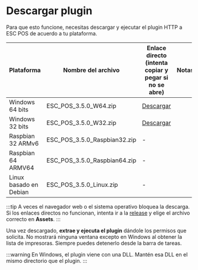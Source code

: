 # Descargar plugin

Para que esto funcione, necesitas
descargar y ejecutar el plugin HTTP a ESC POS de acuerdo 
a tu plataforma.

| Plataforma         | Nombre del archivo                  | Enlace directo (intenta copiar y pegar si no se abre)        | Notas |
| ------------------ | ----------------------------------- | ------------------------------------------------------------| ----- |
| Windows 64 bits     | ESC_POS_3.5.0_W64.zip               | [Descargar](https://github.com/parzibyte/plugin-impresora-termica-v3/releases/download/3.5.0/ESC_POS_3.5.0_W64.zip) |
| Windows 32 bits     | ESC_POS_3.5.0_W32.zip               | [Descargar](https://github.com/parzibyte/plugin-impresora-termica-v3/releases/download/3.5.0/ESC_POS_3.5.0_W64.zip) |
| Raspbian 32 ARMv6   | ESC_POS_3.5.0_Raspbian32.zip        | -                                                            |
| Raspbian 64 ARMV64  | ESC_POS_3.5.0_Raspbian64.zip        | -                                                            |
| Linux basado en Debian | ESC_POS_3.5.0_Linux.zip          | -                                                            |

:::tip
A veces el navegador web o el sistema operativo bloquea la descarga. Si los enlaces directos no funcionan, intenta ir a la [release](https://github.com/parzibyte/plugin-impresora-termica-v3/releases/tag/3.5.0) y elige el archivo correcto en **Assets**.
:::

Una vez descargado, **extrae y ejecuta el plugin** dándole los permisos que solicita. No mostrará ninguna ventana excepto en Windows al obtener
la lista de impresoras.
Siempre puedes detenerlo desde la barra de tareas.

:::warning
En Windows, el plugin viene con una DLL. Mantén esa DLL en el mismo directorio que el plugin.
:::
